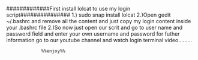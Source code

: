 #############First install lolcat to use my login script###############
1.) sudo snap install lolcat 
2.)Open gedit ~/.bashrc and remove all the content and just copy my login content inside your .bashrc file
2.)So now just open our scrit and go to user name and password field and enter your own username and password for futher information go to our youtube channel and watch login terminal video.........

                 %%enjoy%%
